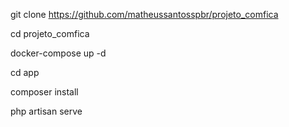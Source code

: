 git clone https://github.com/matheussantosspbr/projeto_comfica

cd projeto_comfica

docker-compose up -d

cd app

composer install

php artisan serve